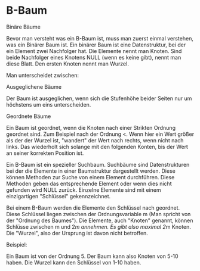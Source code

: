 # B-Baum

Binäre Bäume 

Bevor man versteht was ein B-Baum ist, muss man zuerst einmal verstehen, was ein Binärer Baum ist. Ein binärer Baum ist eine Datenstruktur, bei der ein Element zwei Nachfolger hat. Die Elemente nennt man Knoten. Sind beide Nachfolger eines Knotens NULL (wenn es keine gibt), nennt man diese Blatt. Den ersten Knoten nennt man Wurzel. 

Man unterscheidet zwischen: 

Ausgeglichene Bäume  

Der Baum ist ausgeglichen, wenn sich die Stufenhöhe beider Seiten nur um höchstens um eins unterscheiden. 

Geordnete Bäume 


Ein Baum ist geordnet, wenn die Knoten nach einer Strikten Ordnung geordnet sind. Zum Beispiel nach der Ordnung <. Wenn hier ein Wert größer als der der Wurzel ist, "wandert" der Wert nach rechts, wenn nicht nach links. Das wiederholt sich solange mit den folgenden Konten, bis der Wert an seiner korrekten Position ist. 

Ein B-Baum ist ein spezieller Suchbaum. Suchbäume sind Datenstrukturen bei der die Elemente in einer Baumstruktur dargestellt werden. Diese können Methoden zur Suche von einem Element durchführen. Diese Methoden geben das entsprechende Element oder wenn dies nicht gefunden wird NULL zurück. Einzelne Elemente sind mit einem einzigartigen "Schlüssel" gekennzeichnet.  

Bei einem B-Baum werden die Elemente den Schlüssel nach geordnet. Diese Schlüssel liegen zwischen der Ordnungsvariable m (Man spricht von der "Ordnung des Baumes").  Die Elemente, auch "Knoten" genannt, können Schlüsse zwischen m und 2*m annehmen. Es gibt also maximal 2*m Knoten. Die "Wurzel", also der Ursprung ist davon nicht betroffen.  

Beispiel:  

Ein Baum ist von der Ordnung 5. Der Baum kann also Knoten von 5-10 haben. Die Wurzel kann den Schlüssel von 1-10 haben.  
